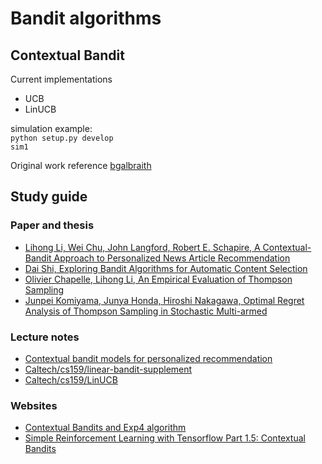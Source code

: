 # Bandit algorithms


## Contextual Bandit
Current implementations  
- UCB
- LinUCB

simulation example:  
`python setup.py develop`  
`sim1`


Original work reference [bgalbraith](https://github.com/bgalbraith/bandits)  

## Study guide

### Paper and thesis
- [Lihong Li, Wei Chu, John Langford, Robert E. Schapire, A Contextual-Bandit Approach to Personalized News Article Recommendation](https://arxiv.org/abs/1003.0146)
- [Dai Shi, Exploring Bandit Algorithms for Automatic Content Selection](http://it4bi.univ-tours.fr/it4bi/medias/pdfs/2014_Master_Thesis/IT4BI_2014_submission_30.pdf)
- [Olivier Chapelle, Lihong Li, An Empirical Evaluation of Thompson Sampling](http://papers.nips.cc/paper/4321-an-empirical-evaluation-of-thompson-sampling.pdf)
- [Junpei Komiyama, Junya Honda, Hiroshi Nakagawa, Optimal Regret Analysis of Thompson Sampling in Stochastic Multi-armed](https://arxiv.org/pdf/1506.00779.pdf)

### Lecture notes
- [Contextual bandit models for personalized recommendation](http://chercheurs.lille.inria.fr/ekaufman/ALICIA120514.pdf)
- [Caltech/cs159/linear-bandit-supplement](http://www.yisongyue.com/courses/cs159/lectures/linear_bandit_supplement.pdf)
- [Caltech/cs159/LinUCB](http://www.yisongyue.com/courses/cs159/lectures/LinUCB.pdf)

### Websites
- [Contextual Bandits and Exp4 algorithm](http://banditalgs.com/2016/10/14/exp4/)
- [Simple Reinforcement Learning with Tensorflow Part 1.5: Contextual Bandits](https://medium.com/emergent-future/simple-reinforcement-learning-with-tensorflow-part-1-5-contextual-bandits-bff01d1aad9c)


